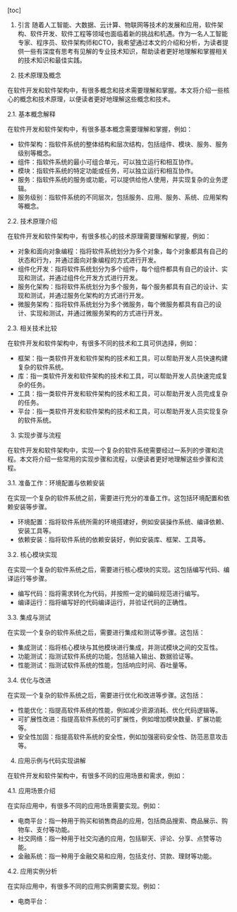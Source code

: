 
[toc]                    
                
                
1. 引言
随着人工智能、大数据、云计算、物联网等技术的发展和应用，软件架构、软件开发、软件工程等领域也面临着新的挑战和机遇。作为一名人工智能专家、程序员、软件架构师和CTO，我希望通过本文的介绍和分析，为读者提供一些有深度有思考有见解的专业技术知识，帮助读者更好地理解和掌握相关的技术知识和最佳实践。

2. 技术原理及概念

在软件开发和软件架构中，有很多概念和技术需要理解和掌握。本文将介绍一些核心的概念和技术原理，以便读者更好地理解这些概念和技术。

2.1. 基本概念解释

在软件开发和软件架构中，有很多基本概念需要理解和掌握，例如：

- 软件架构：指软件系统的整体结构和层次结构，包括组件、模块、服务、服务级别等概念。
- 组件：指软件系统的最小可组合单元，可以独立运行和相互协作。
- 模块：指软件系统的特定功能或任务，可以独立运行和相互协作。
- 服务：指软件系统的服务或功能，可以提供给他人使用，并实现复杂的业务逻辑。
- 服务级别：指软件系统的不同层次，包括服务、应用、服务、系统、应用架构等概念。

2.2. 技术原理介绍

在软件开发和软件架构中，有很多核心的技术原理需要理解和掌握，例如：

- 对象和面向对象编程：指将软件系统划分为多个对象，每个对象都具有自己的状态和行为，并通过面向对象编程的方式进行开发。
- 组件化开发：指将软件系统划分为多个组件，每个组件都具有自己的设计、实现和测试，并通过组件化开发方式进行开发。
- 服务化架构：指将软件系统划分为多个服务，每个服务都具有自己的设计、实现和测试，并通过服务化架构的方式进行开发。
- 微服务架构：指将软件系统划分为多个微服务，每个微服务都具有自己的设计、实现和测试，并通过微服务架构的方式进行开发。

2.3. 相关技术比较

在软件开发和软件架构中，有很多不同的技术和工具可供选择，例如：

- 框架：指一类软件开发和软件架构的技术和工具，可以帮助开发人员快速构建复杂的软件系统。
- 库：指一类软件开发和软件架构的技术和工具，可以帮助开发人员快速完成复杂的任务。
- 工具：指一类软件开发和软件架构的技术和工具，可以帮助开发人员完成复杂的任务。
- 平台：指一类软件开发和软件架构的技术和工具，可以帮助开发人员实现复杂的软件系统。

3. 实现步骤与流程

在软件开发和软件架构中，实现一个复杂的软件系统需要经过一系列的步骤和流程。本文将介绍一些常用的实现步骤和流程，以便读者更好地理解这些步骤和流程。

3.1. 准备工作：环境配置与依赖安装

在实现一个复杂的软件系统之前，需要进行充分的准备工作。这包括环境配置和依赖安装等步骤。

- 环境配置：指将软件系统所需的环境搭建好，例如安装操作系统、编译依赖、安装工具等。
- 依赖安装：指将软件系统的依赖安装好，例如安装库、框架、工具等。

3.2. 核心模块实现

在实现一个复杂的软件系统之后，需要进行核心模块的实现。这包括编写代码、编译运行等步骤。

- 编写代码：指将需求转化为代码，并按照一定的编码规范进行编写。
- 编译运行：指将编写好的代码编译运行，并验证代码的正确性。

3.3. 集成与测试

在实现一个复杂的软件系统之后，需要进行集成和测试等步骤。这包括：

- 集成测试：指将核心模块与其他模块进行集成，并测试模块之间的交互性。
- 功能测试：指测试软件系统的功能，包括输入输出、数据验证等。
- 性能测试：指测试软件系统的性能，包括响应时间、吞吐量等。

3.4. 优化与改进

在实现一个复杂的软件系统之后，需要进行优化和改进等步骤。这包括：

- 性能优化：指提高软件系统的性能，例如减少资源消耗、优化代码逻辑等。
- 可扩展性改进：指提高软件系统的可扩展性，例如增加模块数量、扩展功能等。
- 安全性加固：指提高软件系统的安全性，例如加强密码安全性、防范恶意攻击等。

4. 应用示例与代码实现讲解

在软件开发和软件架构中，有很多不同的应用场景和需求，例如：

4.1. 应用场景介绍

在实际应用中，有很多不同的应用场景需要实现。例如：

- 电商平台：指一种用于购买和销售商品的应用，包括商品搜索、商品展示、购物车、支付等功能。
- 社交网络：指一种用于社交沟通的应用，包括聊天、评论、分享、点赞等功能。
- 金融系统：指一种用于金融交易和应用，包括支付、贷款、理财等功能。

4.2. 应用实例分析

在实际应用中，有很多不同的应用实例需要实现。例如：

- 电商平台：

